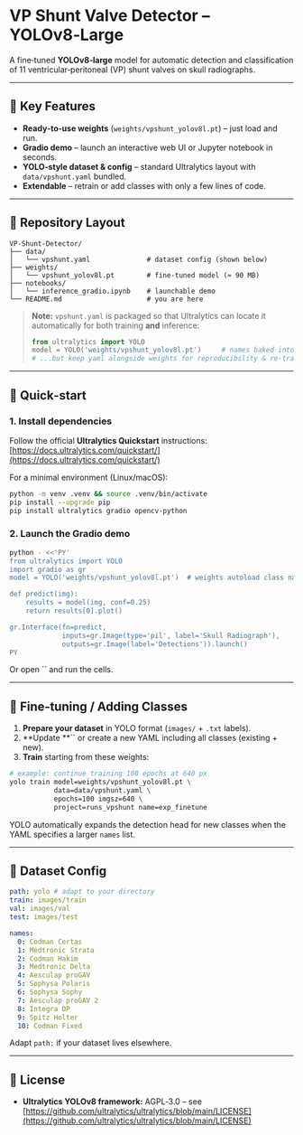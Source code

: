 # VP Shunt Valve Detector – YOLOv8‑Large

A fine‑tuned **YOLOv8‑large** model for automatic detection and classification of 11 ventricular‑peritoneal (VP) shunt valves on skull radiographs.

---

## 🌟 Key Features

- **Ready‑to‑use weights** (`weights/vpshunt_yolov8l.pt`) – just load and run.
- **Gradio demo** – launch an interactive web UI or Jupyter notebook in seconds.
- **YOLO‑style dataset & config** – standard Ultralytics layout with `data/vpshunt.yaml` bundled.
- **Extendable** – retrain or add classes with only a few lines of code.

---

## 📂 Repository Layout

```
VP‑Shunt‑Detector/
├── data/
│   └── vpshunt.yaml              # dataset config (shown below)
├── weights/
│   └── vpshunt_yolov8l.pt        # fine‑tuned model (≈ 90 MB)
├── notebooks/
│   └── inference_gradio.ipynb    # launchable demo
└── README.md                     # you are here
```

> **Note:** `vpshunt.yaml` is packaged so that Ultralytics can locate it automatically for both training **and** inference:
>
> ```python
> from ultralytics import YOLO
> model = YOLO('weights/vpshunt_yolov8l.pt')     # names baked into weights
> # ...but keep yaml alongside weights for reproducibility & re‑training
> ```

---

## 🚀 Quick‑start

### 1. Install dependencies

Follow the official **Ultralytics Quickstart** instructions: [https://docs.ultralytics.com/quickstart/](https://docs.ultralytics.com/quickstart/)

For a minimal environment (Linux/macOS):

```bash
python -m venv .venv && source .venv/bin/activate
pip install --upgrade pip
pip install ultralytics gradio opencv-python
```

### 2. Launch the Gradio demo

```bash
python - <<'PY'
from ultralytics import YOLO
import gradio as gr
model = YOLO('weights/vpshunt_yolov8l.pt')  # weights autoload class names

def predict(img):
    results = model(img, conf=0.25)
    return results[0].plot()

gr.Interface(fn=predict,
             inputs=gr.Image(type='pil', label='Skull Radiograph'),
             outputs=gr.Image(label='Detections')).launch()
PY
```

Or open `` and run the cells.

---

## 🔧 Fine‑tuning / Adding Classes

1. **Prepare your dataset** in YOLO format (`images/` + `.txt` labels).
2. **Update **`` or create a new YAML including all classes (existing + new).
3. **Train** starting from these weights:

```bash
# example: continue training 100 epochs at 640 px
yolo train model=weights/vpshunt_yolov8l.pt \
           data=data/vpshunt.yaml \
           epochs=100 imgsz=640 \
           project=runs_vpshunt name=exp_finetune
```

YOLO automatically expands the detection head for new classes when the YAML specifies a larger `names` list.

---

## 📑 Dataset Config

```yaml
path: yolo # adapt to your directory
train: images/train
val: images/val
test: images/test

names:
  0: Codman Certas
  1: Medtronic Strata
  2: Codman Hakim
  3: Medtronic Delta
  4: Aesculap proGAV
  5: Sophysa Polaris
  6: Sophysa Sophy
  7: Aesculap proGAV 2
  8: Integra DP
  9: Spitz Holter
  10: Codman Fixed
```

Adapt `path:` if your dataset lives elsewhere.

---

## 📝 License

- **Ultralytics YOLOv8 framework:** AGPL‑3.0 – see [https://github.com/ultralytics/ultralytics/blob/main/LICENSE](https://github.com/ultralytics/ultralytics/blob/main/LICENSE)
